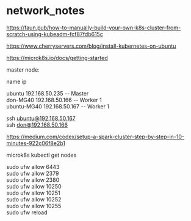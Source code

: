 # network_notes

https://faun.pub/how-to-manually-build-your-own-k8s-cluster-from-scratch-using-kubeadm-fcf87fdb615c


https://www.cherryservers.com/blog/install-kubernetes-on-ubuntu


https://microk8s.io/docs/getting-started


master node:

name       ip

ubuntu     192.168.50.235  -- Master    
don-MG40      192.168.50.166  -- Worker 1    
ubuntu-MG40   192.168.50.167  -- Worker 1    

ssh ubuntu@192.168.50.167    
ssh don@192.168.50.166

https://medium.com/codex/setup-a-spark-cluster-step-by-step-in-10-minutes-922c06f8e2b1    

microk8s kubectl get nodes

sudo ufw allow 6443    
sudo ufw allow 2379    
sudo ufw allow 2380    
sudo ufw allow 10250    
sudo ufw allow 10251    
sudo ufw allow 10252    
sudo ufw allow 10255    
sudo ufw reload    



